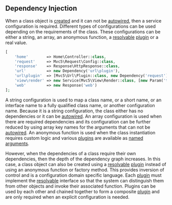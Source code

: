 ## Dependency Injection
When a class object is [created](https://github.com/mvc5/mvc5/blob/master/src/Resolver/Resolver.php#L458) and it can not be [autowired](#autowiring), then a service configuration is required. Different types of configurations can be used depending on the requirements of the class. These configurations can be either a string, an array, an anonymous function, a [resolvable](https://github.com/mvc5/mvc5/blob/master/src/Resolvable.php) [plugin](#plugins) or a real value.

```php
[
    'home'        => Home\Controller::class,
    'request'     => Mvc5\Request\Config::class,
    'response'    => Response\HttpResponse::class,
    'url'         => new Dependency('url\plugin'),
    'url\plugin'  => [Mvc5\Url\Plugin::class, new Dependency('request'), new Plugin('url\generator')],
    'view\render' => new Service(Mvc5\View\Render::class, [new Param('templates')]),
    'web'         => new Response('web')
];
```

A string configuration is used to map a class name, or a short name, or an interface name to a fully qualified class name, or another configuration name. Because it is a string configuration, the class either has no dependencies or it can be [autowired](#autowiring). An array configuration is used when there are required dependencies and its configuration can be further reduced by using array key names for the arguments that can not be [autowired](#autowiring). An anonymous function is used when the class instantiation requires custom logic and various [plugins](https://github.com/mvc5/mvc5/blob/master/config/service.php) are available as [named arguments](#named-arguments-and-plugins).

However, when the dependencies of a class require their own dependencies, then the depth of the dependency graph increases. In this case, a class object can also be created using a [resolvable](https://github.com/mvc5/mvc5/blob/master/src/Resolvable.php) [plugin](#plugins) instead of using an anonymous function or factory method. This provides inversion of control and is a configuration domain specific language. Each [plugin](#plugins) must implement the [resolvable](https://github.com/mvc5/mvc5/blob/master/src/Resolvable.php) interface so that the system can distinguish them from other objects and invoke their associated function. Plugins can be used by each other and chained together to form a composite [plugin](#plugins) and are only required when an explicit configuration is needed.
